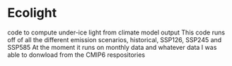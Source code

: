 # Ecolight
code to compute under-ice light from climate model output
This code runs off of all the different emission scenarios, historical, SSP126, SSP245 and SSP585
At the moment it runs on monthly data and whatever data I was able to donwload from the CMIP6 respositories
